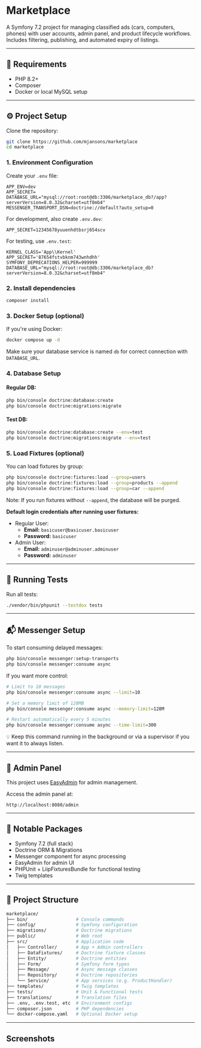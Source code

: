 # Marketplace

A Symfony 7.2 project for managing classified ads (cars, computers, phones) with user accounts, admin panel, and product lifecycle workflows.
Includes filtering, publishing, and automated expiry of listings.

---

## 🧱 Requirements

- PHP 8.2+
- Composer
- Docker or local MySQL setup

---

## ⚙️ Project Setup

Clone the repository:

```bash
git clone https://github.com/mjansons/marketplace
cd marketplace
```

### 1. Environment Configuration

Create your `.env` file:

```env
APP_ENV=dev
APP_SECRET=
DATABASE_URL="mysql://root:root@db:3306/marketplace_db?/app?serverVersion=8.0.32&charset=utf8mb4"
MESSENGER_TRANSPORT_DSN=doctrine://default?auto_setup=0
```

For development, also create `.env.dev`:

```env
APP_SECRET=12345678yuuenhdtbsrj654scv
```

For testing, use `.env.test`:

```env
KERNEL_CLASS='App\\Kernel'
APP_SECRET='87654fstvbknm743wnhdhh'
SYMFONY_DEPRECATIONS_HELPER=999999
DATABASE_URL="mysql://root:root@db:3306/marketplace_db?serverVersion=8.0.32&charset=utf8mb4"
```

### 2. Install dependencies

```bash
composer install
```

### 3. Docker Setup (optional)

If you're using Docker:
```bash
docker compose up -d
```

Make sure your database service is named `db` for correct connection with `DATABASE_URL`.

### 4. Database Setup

#### Regular DB:
```bash
php bin/console doctrine:database:create
php bin/console doctrine:migrations:migrate
```

#### Test DB:
```bash
php bin/console doctrine:database:create --env=test
php bin/console doctrine:migrations:migrate --env=test
```

### 5. Load Fixtures (optional)

You can load fixtures by group:

```bash
php bin/console doctrine:fixtures:load --group=users
php bin/console doctrine:fixtures:load --group=products --append
php bin/console doctrine:fixtures:load --group=car --append
```

Note: If you run fixtures without `--append`, the database will be purged.

**Default login credentials after running user fixtures:**

- Regular User:
    - **Email:** `basicuser@basicuser.basicuser`
    - **Password:** `basicuser`
- Admin User:
    - **Email:** `adminuser@adminuser.adminuser`
    - **Password:** `adminuser`

---

## 🧪 Running Tests

Run all tests:
```bash
./vendor/bin/phpunit --testdox tests
```

---

## 📬 Messenger Setup

To start consuming delayed messages:

```bash
php bin/console messenger:setup-transports
php bin/console messenger:consume async
```

If you want more control:
```bash
# Limit to 10 messages
php bin/console messenger:consume async --limit=10

# Set a memory limit of 128MB
php bin/console messenger:consume async --memory-limit=128M

# Restart automatically every 5 minutes
php bin/console messenger:consume async --time-limit=300
```

💡 Keep this command running in the background or via a supervisor if you want it to always listen.

---

## 🔑 Admin Panel

This project uses [EasyAdmin](https://github.com/EasyCorp/EasyAdminBundle) for admin management.

Access the admin panel at:
```
http://localhost:8080/admin
```

---

## 🧹 Notable Packages

- Symfony 7.2 (full stack)
- Doctrine ORM & Migrations
- Messenger component for async processing
- EasyAdmin for admin UI
- PHPUnit + LiipFixturesBundle for functional testing
- Twig templates

---

## 📁 Project Structure

```bash
marketplace/
├── bin/                  # Console commands
├── config/               # Symfony configuration
├── migrations/           # Doctrine migrations
├── public/               # Web root
├── src/                  # Application code
│   ├── Controller/       # App + Admin controllers
│   ├── DataFixtures/     # Doctrine fixture classes
│   ├── Entity/           # Doctrine entities
│   ├── Form/             # Symfony form types
│   ├── Message/          # Async message classes
│   ├── Repository/       # Doctrine repositories
│   └── Service/          # App services (e.g. ProductHandler)
├── templates/            # Twig templates
├── tests/                # Unit & Functional tests
├── translations/         # Translation files
├── .env, .env.test, etc  # Environment configs
├── composer.json         # PHP dependencies
└── docker-compose.yaml   # Optional Docker setup
```

---

## Screenshots 